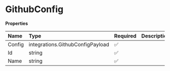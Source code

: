 # GithubConfig

**Properties**

| Name   | Type                             | Required | Description |
| :----- | :------------------------------- | :------- | :---------- |
| Config | integrations.GithubConfigPayload | ✅       |             |
| Id     | string                           | ✅       |             |
| Name   | string                           | ✅       |             |
